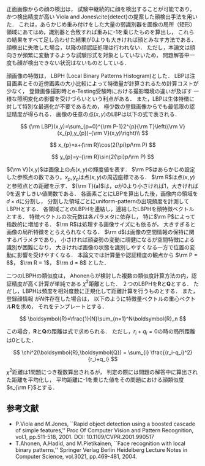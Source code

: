 正面画像からの顔の検出は，
試験中継続的に顔を検出することが可能であり，
かつ検出精度が高い
Viola and Jones\cite{detect}の提案した顔検出手法を用いた．
これは，あらかじめ重み付けをした大量の弱識別器を画像の局所（矩形）領域にあてはめ，識別器と合致すれば重みに-1を乗じたものを算出し，
これらの結果をすべて足し合わせた結果が0よりも大きければ顔とみなす方法である．
顔検出に失敗した場合，以降の顔認証処理は行われない．
ただし，本論文は顔向きが頻繁に変動するような試験形式を対象としていないため，
問題解答中一度も顔が検出できない状況はないものとしている．

顔画像の特徴は，
LBPH (Local Binary Patterns Histogram)とした．
LBPは注目画素とその近傍画素の大小比較によって特徴量が計算されるため計算コストが少なく，
登録画像撮影時とe-Testing受験時における撮影環境の違いが及ぼす
一様な照明変化の影響を受けづらいという利点がある．
また，LBPは生体特徴に対して特別な最適化が不要であるため，
極少数の登録画像からでも最低限の認証精度が得られる．
画像の任意の点$(x,y)$のLBPは以下の式で表される．

$$
	{\rm LBP}(x,y)=\sum_{p=0}^{\rm P-1}2^{p}{\rm T}\left({\rm V}(x_{p},y_{p})-{\rm V}(x,y)\right)\\
$$

$$
	x_{p}=x+{\rm R}\cos(2{\pi}p/\rm P)
$$

$$
	y_{p}=y-{\rm R}\sin(2{\pi}p/\rm P)
$$

${\rm V}(x,y)$は画像上の点$(x,y)$の輝度値を表す．
$\rm P$はあらかじめ設定した参照点の数であり，$x_p, y_p$は点$(x,y)$の周辺座標である．
$\rm R$は点$(x,y)$と参照点との距離を示す．
${\rm T}(a)$は，$a$が0より小さければ1，大きければ0を返すしきい値関数である．
各画素ごとにLBPを算出した後，画像内の領域を$d \times d$に分割し，
分割した領域ごとにuniform-patternの出現頻度を計測してLBPHとする．
各領域ごとのLBPHを連結し，連結したLBPHを顔特徴ベクトルとする．
特徴ベクトルの次元数は各パラメタに依存し，
特に$\rm P$によって指数的に増加する．
$\rm R$は処理する画像サイズにも依るが，
大きすぎると画像の局所特徴をとらえられなくなる．
$\rm d$は画像の空間情報の保持に関するパラメタであり，
小さければ顔姿勢の変動に頑健になるが空間特徴による識別が困難になり，
大きければ画像の状態を識別しやすくなる一方で位置の変動に影響を受けやすくなる．
本論文では計算量や認証精度の観点から
$\rm P = 8$，
$\rm R = 1$，
$\rm d = 8$
とした．


二つのLBPHの類似度は，
Ahonenらが検討した複数の類似度計算方法の内，認証精度が高く計算が単純である
$\chi^2$距離とした．
２つのLBPHを$\boldsymbol{R}$と$\boldsymbol{Q}$とする．
ただし，LBPHは頻度を相対度数に正規化して距離計算を行うものとする．
また，登録顔情報
が$N$件存在した場合は，
以下のように特徴量ベクトルの重心ベクトル$\boldsymbol{R}$を求め，
それをテンプレートとする．

$$
\boldsymbol{R}=\frac{1}{N}\sum_{n=1}^N\boldsymbol{R}_n
$$

この場合，$\boldsymbol{R}$と$\boldsymbol{Q}$の距離は式で求められる．
ただし，$r_i+q_i=0$の時の局所距離は0とした．

$$
\chi^2(\boldsymbol{R},\boldsymbol{Q}) = \sum_{i} \frac{(r_i-q_i)^2}{r_i+q_i}
$$

$\chi^2$距離は1問題につき複数算出されるが，
判定の際には問題の解答中に算出された距離を平均化し，
平均距離に-1を乗じた値をその問題における顔類似度$s_{\rm F}$とする．


## 参考文献
- P.Viola and M.Jones, ``Rapid object detection using a boosted cascade of simple features,'' Proc Of Computer Vision and Pattern Recognition, vol.1, pp.511-518, 2001. DOI: 10.1109/CVPR.2001.990517
- T.Ahonen, A.Hadid, and M.Pietikainen,  ``Face recognition with local binary patterns,'' Springer Verlag Berlin Heidelberg Lecture Notes in Computer Science, vol.3021, pp.469-481, 2004.